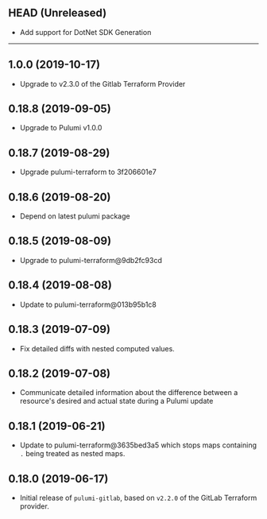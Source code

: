 ## HEAD (Unreleased)
* Add support for DotNet SDK Generation

---

## 1.0.0 (2019-10-17)
* Upgrade to v2.3.0 of the Gitlab Terraform Provider

## 0.18.8 (2019-09-05)
* Upgrade to Pulumi v1.0.0

## 0.18.7 (2019-08-29)
* Upgrade pulumi-terraform to 3f206601e7

## 0.18.6 (2019-08-20)
* Depend on latest pulumi package

## 0.18.5 (2019-08-09)
* Upgrade to pulumi-terraform@9db2fc93cd

## 0.18.4 (2019-08-08)
* Update to pulumi-terraform@013b95b1c8

## 0.18.3 (2019-07-09)
* Fix detailed diffs with nested computed values.

## 0.18.2 (2019-07-08)
* Communicate detailed information about the difference between a resource's desired and actual state during a Pulumi update

## 0.18.1 (2019-06-21)
* Update to pulumi-terraform@3635bed3a5 which stops maps containing `.` being treated as nested maps.

## 0.18.0 (2019-06-17)
* Initial release of `pulumi-gitlab`, based on `v2.2.0` of the GitLab Terraform provider.
